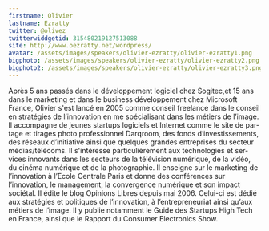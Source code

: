 ```yaml
---
firstname: Olivier 
lastname: Ezratty
twitter: @olivez
twitterwiddgetid: 315480219127513088
site: http://www.oezratty.net/wordpress/
avatar: /assets/images/speakers/olivier-ezratty/olivier-ezratty1.png
bigphoto: /assets/images/speakers/olivier-ezratty/olivier-ezratty2.png
bigphoto2: /assets/images/speakers/olivier-ezratty/olivier-ezratty3.png
---
```


Après 5 ans pas­sés dans le déve­lop­pe­ment logi­ciel chez Sogitec,et 15 ans dans le mar­ke­ting et dans le busi­ness déve­lop­pe­ment chez Micro­soft France, Olivier s'est lancé en 2005 comme conseil free­lance dans le conseil en stra­té­gies de l’innovation en me spé­cia­li­sant dans les métiers de l’image.
Il accompagne de jeunes star­tups logi­ciels et Inter­net comme le site de par­tage et tirages photo pro­fes­sion­nel Dar­q­room, des fonds d’investissements, des réseaux d’initiative ainsi que quelques grandes entre­prises du sec­teur médias/télécoms. Il s'intéresse par­ti­cu­liè­re­ment aux tech­no­lo­gies et ser­vices inno­vants dans les sec­teurs de la télé­vi­sion numé­rique, de la vidéo, du cinéma numé­rique et de la photographie.
Il enseigne sur le mar­ke­ting de l’innovation à l’Ecole Cen­trale Paris et donne des confé­rences sur l’innovation, le mana­ge­ment, la conver­gence numé­rique et son impact sociétal.
Il édite le blog Opi­nions Libres depuis mai 2006. Celui-ci est dédié aux stra­té­gies et poli­tiques de l’innovation, à l’entrepreneuriat ainsi qu’aux métiers de l’image. Il y publie notam­ment le Guide des Star­tups High Tech en France, ainsi que le Rap­port du Consu­mer Elec­tro­nics Show.